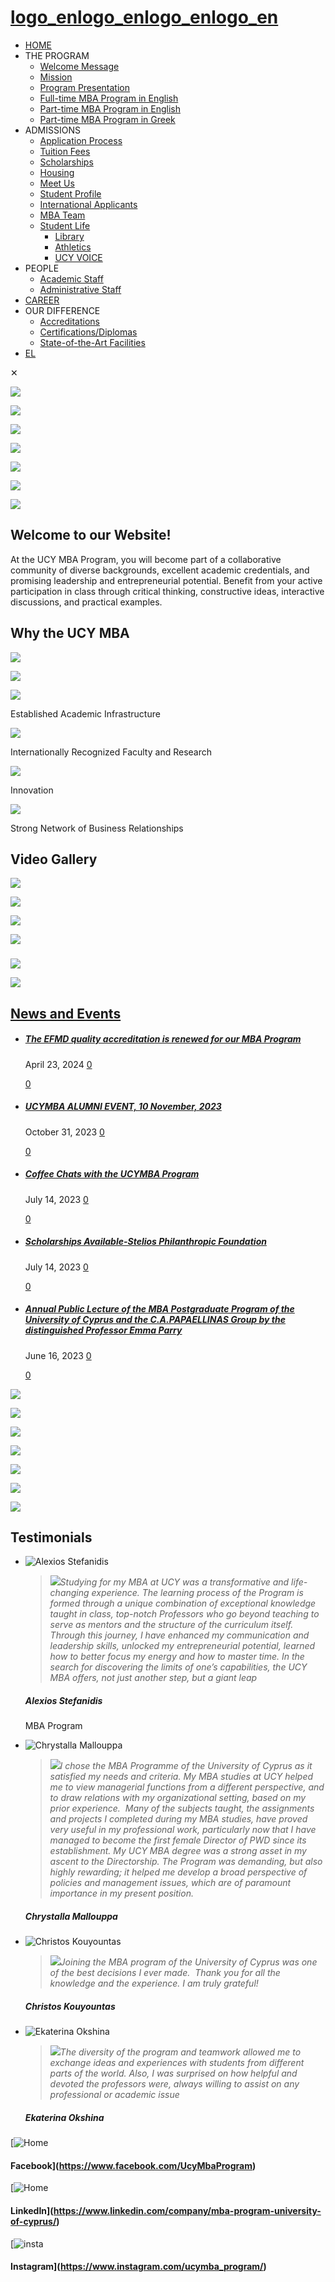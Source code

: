 # [logo_enlogo_enlogo_enlogo_en](https://www.ucy.ac.cy/mba/?lang=en "MBA Program")

* [HOME](https://www.ucy.ac.cy/mba/?lang=en)
* THE PROGRAM
  + [Welcome Message](https://www.ucy.ac.cy/mba/the-programme/welcome-message/?lang=en)
  + [Mission](https://www.ucy.ac.cy/mba/mission/?lang=en)
  + [Program Presentation](https://www.ucy.ac.cy/mba/program-presentation/?lang=en)
  + [Full-time MBA Program in English](https://www.ucy.ac.cy/mba/full-time-mba-program-in-english/?lang=en)
  + [Part-time MBA Program in English](https://www.ucy.ac.cy/mba/part-time-mba-program-in-english/?lang=en)
  + [Part-time MBA Program in Greek](https://www.ucy.ac.cy/mba/part-time-mba-program-in-greek/?lang=en)
* ADMISSIONS
  + [Application Process](https://www.ucy.ac.cy/mba/application-process/?lang=en)
  + [Tuition Fees](https://www.ucy.ac.cy/mba/tuition-fees/?lang=en)
  + [Scholarships](https://www.ucy.ac.cy/mba/scholarships/?lang=en)
  + [Housing](https://www.ucy.ac.cy/aasw/student-welfare/housing-office/?lang=en)
  + [Meet Us](https://www.ucy.ac.cy/mba/meet-us/?lang=en)
  + [Student Profile](https://www.ucy.ac.cy/mba/student-profile/?lang=en)
  + [International Applicants](https://www.ucy.ac.cy/mba/international-applicants/?lang=en)
  + [MBA Team](https://www.ucy.ac.cy/mba/mba-team/?lang=en)
  + [Student Life](https://www.ucy.ac.cy/fmweb/en/welfare-sector/student-life-office)
    - [Library](https://library.ucy.ac.cy/?lang=en)
    - [Athletics](https://www.ucy.ac.cy/athletics/en/)
    - [UCY VOICE](https://www.ucyvoice.com/yvoice.com/)
* PEOPLE
  + [Academic Staff](https://www.ucy.ac.cy/mba/people/academic-staff/?lang=en)
  + [Administrative Staff](https://www.ucy.ac.cy/mba/people/administrative-staff/?lang=en)
* [CAREER](https://www.ucy.ac.cy/mba/employment/?lang=en)
* OUR DIFFERENCE
  + [Accreditations](https://www.ucy.ac.cy/mba/accreditations/?lang=en)
  + [Certifications/Diplomas](https://www.ucy.ac.cy/mba/certifications-diplomas/?lang=en)
  + [State-of-the-Art Facilities](https://www.ucy.ac.cy/mba/state-of-the-art-facilities/?lang=en)
* [EL](https://www.ucy.ac.cy/mba/ "EL")

✕

![](https://www.ucy.ac.cy/mba/wp-content/uploads/sites/163/2024/06/1.webp)

![](https://www.ucy.ac.cy/mba/wp-content/uploads/sites/163/2024/06/2.webp)

![](https://www.ucy.ac.cy/mba/wp-content/uploads/sites/163/2024/06/3.webp)

![](https://www.ucy.ac.cy/mba/wp-content/uploads/sites/163/2024/06/4.webp)

![](https://www.ucy.ac.cy/mba/wp-content/uploads/sites/163/2024/06/5.webp)

![](https://www.ucy.ac.cy/mba/wp-content/uploads/sites/163/2024/06/6.webp)

![](https://www.ucy.ac.cy/mba/wp-content/uploads/sites/163/2024/06/7.webp)

## Welcome to our Website!

At the UCY MBA Program, you will become part of a collaborative community of diverse backgrounds, excellent academic credentials, and promising leadership and entrepreneurial potential. Benefit from your active participation in class through critical thinking, constructive ideas, interactive discussions, and practical examples.

## Why the UCY MBA

[![](https://www.ucy.ac.cy/mba/wp-content/uploads/sites/163/2023/06/AACSB-logo-accredited-color-RGB-scaled.jpg)](https://www.ucy.ac.cy/fem/our-school-has-earned-the-aacsb-accreditation/?lang=en)

[![](https://www.ucy.ac.cy/mba/wp-content/uploads/sites/163/2023/03/EFMD-Accreditation_preview_rev_1-e1687339378742.jpeg)](https://www.efmdglobal.org/accreditations/business-schools/efmd-accredited/?utm_source=EFMD+mailing+list&utm_medium=email&utm_campaign=followup)

[![](https://www.ucy.ac.cy/mba/wp-content/uploads/sites/163/2022/02/Established-Academic-Infrastructure_cropped.jpg)](https://www.ucy.ac.cy/mba/state-of-the-art-facilities/)

Established Academic Infrastructure

[![](https://www.ucy.ac.cy/mba/wp-content/uploads/sites/163/2022/02/Part-Time-MBA-Greek-ed.jpg)](https://www.ucy.ac.cy/mba/people/academic-staff/)

Internationally Recognized Faculty and Research

[![](https://www.ucy.ac.cy/mba/wp-content/uploads/sites/163/2022/02/Innovation.jpg)](https://www.ucy.ac.cy/mba/innovation/)

Innovation

[![](https://www.ucy.ac.cy/mba/wp-content/uploads/sites/163/2022/02/Part-time-MBA-ENed.jpg)](https://www.ucy.ac.cy/mba/strong-network-of-business-relationships/)

Strong Network of Business Relationships

## Video Gallery

![](https://www.ucy.ac.cy/mba/wp-content/uploads/sites/163/2023/06/OQp-Xmvkodc-SD.jpg)

![](https://www.ucy.ac.cy/mba/wp-content/uploads/sites/163/2023/06/thumbnail5.jpg)

![](https://www.ucy.ac.cy/mba/wp-content/uploads/sites/163/2023/06/thumbnail2.jpg)

![](https://www.ucy.ac.cy/mba/wp-content/uploads/sites/163/2023/06/thumbnail4.jpg)

###

![](https://www.ucy.ac.cy/mba/wp-content/uploads/sites/163/2023/06/u8AP9GMGEmc-HD.jpg)

![](https://www.ucy.ac.cy/mba/wp-content/uploads/sites/163/2023/06/thumbnail6.jpg)

## [News and Events](https://www.ucy.ac.cy/mba/news-and-events/?lang=en)

* ##### [The EFMD quality accreditation is renewed for our MBA Program](https://www.ucy.ac.cy/mba/the-efmd-quality-accreditation-is-renewed-for-our-mba-program/?lang=en)

  April 23, 2024 [0](https://www.ucy.ac.cy/mba/the-efmd-quality-accreditation-is-renewed-for-our-mba-program/?lang=en#respond)

  [0](#)
* ##### [UCYMBA ALUMNI EVENT, 10 Νοvember, 2023](https://www.ucy.ac.cy/mba/ucymba-alumni-event/?lang=en)

  October 31, 2023 [0](https://www.ucy.ac.cy/mba/ucymba-alumni-event/?lang=en#respond)

  [0](#)
* ##### [Coffee Chats with the UCYMBA Program](https://www.ucy.ac.cy/mba/coffee-chats-with-the-ucymba-program/?lang=en)

  July 14, 2023 [0](https://www.ucy.ac.cy/mba/coffee-chats-with-the-ucymba-program/?lang=en#respond)

  [0](#)
* ##### [Scholarships Available-Stelios Philanthropic Foundation](https://www.ucy.ac.cy/mba/scholarships-available-stelios-philanthropic-foundation/?lang=en)

  July 14, 2023 [0](https://www.ucy.ac.cy/mba/scholarships-available-stelios-philanthropic-foundation/?lang=en#respond)

  [0](#)
* ##### [Annual Public Lecture of the MBA Postgraduate Program of the University of Cyprus and the C.A.PAPAELLINAS Group by the distinguished Professor Emma Parry](https://www.ucy.ac.cy/mba/annual-public-lecture-of-the-mba-postgraduate-program-of-the-university-of-cyprus-and-the-a-a-papaellinas-group-by-the-distinguished-professor-emma-parry/?lang=en)

  June 16, 2023 [0](https://www.ucy.ac.cy/mba/annual-public-lecture-of-the-mba-postgraduate-program-of-the-university-of-cyprus-and-the-a-a-papaellinas-group-by-the-distinguished-professor-emma-parry/?lang=en#respond)

  [0](#)

![](https://www.ucy.ac.cy/mba/wp-content/uploads/sites/163/2022/10/KGZ_4014-scaled.jpg)

![](https://www.ucy.ac.cy/mba/wp-content/uploads/sites/163/2023/03/Dr.-Eleni-Stavrou-scaled.jpg)

![](https://www.ucy.ac.cy/mba/wp-content/uploads/sites/163/2023/02/fotor_2023-2-1_12_38_52-scaled.jpg)

![](https://www.ucy.ac.cy/mba/wp-content/uploads/sites/163/2022/10/KGZ_4029-scaled.jpg)

![](https://www.ucy.ac.cy/mba/wp-content/uploads/sites/163/layerslider/projects/Small_Slideshow/DSC_4358-scaled.jpg)

![](https://www.ucy.ac.cy/mba/wp-content/uploads/sites/163/2023/06/photo3.jpg)

![](https://www.ucy.ac.cy/mba/wp-content/uploads/sites/163/2023/06/photo2.jpg)

## Testimonials

* ![Alexios Stefanidis](https://www.ucy.ac.cy/mba/wp-content/themes/betheme/images/testimonials-placeholder.png)

  > ![](https://www.ucy.ac.cy/mba/wp-content/uploads/sites/163/2023/06/p1-300x253.png)*Studying for my MBA at UCY was a transformative and life-changing experience. The learning process of the Program is formed through a unique combination of exceptional knowledge taught in class, top-notch Professors who go beyond teaching to serve as mentors and the structure of the curriculum itself. Through this journey, I have enhanced my communication and leadership skills, unlocked my entrepreneurial potential, learned how to better focus my energy and how to master time. In the search for discovering the limits of one’s capabilities, the UCY MBA offers, not just another step, but a giant leap*

  ##### Alexios Stefanidis

  MBA Program

* ![Chrystalla Mallouppa ](https://www.ucy.ac.cy/mba/wp-content/themes/betheme/images/testimonials-placeholder.png)

  > *![](https://www.ucy.ac.cy/mba/wp-content/uploads/sites/163/2023/06/p4.png)I chose the MBA Programme of the University of Cyprus as it satisfied my needs and criteria. My MBA studies at UCY helped me to view managerial functions from a different perspective, and to draw relations with my organizational setting, based on my prior experience.  Many of the subjects taught, the assignments and projects I completed during my MBA studies, have proved very useful in my professional work, particularly now that I have managed to become the first female Director of PWD since its establishment. My UCY MBA degree was a strong asset in my ascent to the Directorship. The Program was demanding, but also highly rewarding; it helped me develop a broad perspective of policies and management issues, which are of paramount importance in my present position.*

  ##### Chrystalla Mallouppa

* ![Christos Kouyountas ](https://www.ucy.ac.cy/mba/wp-content/themes/betheme/images/testimonials-placeholder.png)

  > *![](https://www.ucy.ac.cy/mba/wp-content/uploads/sites/163/2023/06/p3.png)Joining the MBA program of the University of Cyprus was one of the best decisions I ever made.  Thank you for all the knowledge and the experience. I am truly grateful!*

  ##### Christos Kouyountas

* ![Ekaterina Okshina](https://www.ucy.ac.cy/mba/wp-content/themes/betheme/images/testimonials-placeholder.png)

  > *![](https://www.ucy.ac.cy/mba/wp-content/uploads/sites/163/2023/06/p2.png)The diversity of the program and teamwork allowed me to exchange ideas and experiences with students from different parts of the world. Also, I was surprised on how helpful and devoted the professors were, always willing to assist on any professional or academic issue*

  ##### Ekaterina Okshina

[![Home](https://www.ucy.ac.cy/mba/wp-content/uploads/sites/163/2023/06/f_logo_RGB-Blue_58-e1687171640914.png)

#### Facebook](https://www.facebook.com/UcyMbaProgram)

[![Home](https://www.ucy.ac.cy/mba/wp-content/uploads/sites/163/2023/06/icons8-linkedin-144-e1687175325498.png)

#### LinkedIn](https://www.linkedin.com/company/mba-program-university-of-cyprus/)

[![insta](https://www.ucy.ac.cy/mba/wp-content/uploads/sites/163/2023/06/insta-1-e1687333822297.png)

#### Instagram](https://www.instagram.com/ucymba_program/)